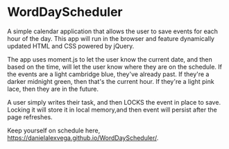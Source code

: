 # WordDayScheduler
A simple calendar application that allows the user to save events for each hour of the day. This app will run in the browser and feature dynamically updated HTML and CSS powered by jQuery.

The app uses moment.js to let the user know the current date, and then based on the time, will let the user know where they are on the schedule. If the events are a light cambridge blue, they've already past. If they're a darker midnight green, then that's the current hour. If they're a light pink lace, then they are in the future. 

A user simply writes their task, and then LOCKS the event in place to save. Locking it will store it in local memory,and then event will persist after the page refreshes. 

Keep yourself on schedule here, https://danielalexvega.github.io/WordDayScheduler/.


